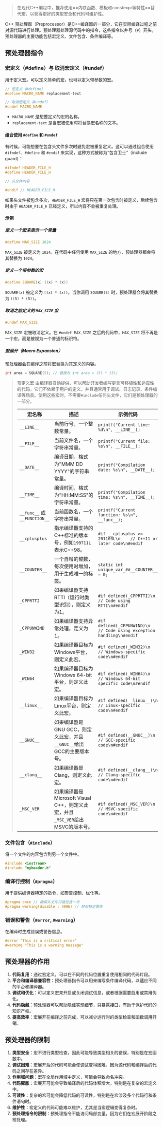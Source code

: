 > 在现代C++编程中，推荐使用==内联函数、模板和constexpr等特性==替代宏，以获得更好的类型安全和代码可维护性。

C++ 预处理器（Preprocessor）是C++编译器的一部分，它在实际编译过程之前对源代码进行处理。预处理器处理源代码中的指令，这些指令以井号（`#`）开头。预处理器的主要功能包括宏定义、文件包含、条件编译等。
## 预处理器指令
### 宏定义（#define）与 取消宏定义（#undef）
用于定义宏。可以定义简单的宏，也可以定义带参数的宏。
```cpp
// 宏定义（#define）
#define MACRO_NAME replacement-text

// 取消宏定义（#undef）
#undef MACRO_NAME
```
- `MACRO_NAME` 是想要定义的宏的名称。
- `replacement-text` 是当宏被使用时将替换宏名称的文本。
#### 组合使用 `#define` 和 `#undef`
有时候，可能想要在包含头文件多次时避免宏被重复定义。这可以通过组合使用 `#ifndef`、`#define` 和 `#endif` 来实现，这种方式被称为“包含卫士”（include guard）：
```cpp
#ifndef HEADER_FILE_H
#define HEADER_FILE_H

// 头文件内容

#endif // HEADER_FILE_H
```
如果头文件被包含多次，`HEADER_FILE_H` 宏将只在第一次包含时被定义，后续包含时由于 `HEADER_FILE_H` 已经定义，所以内容不会被重复处理。
#### 示例
##### 定义一个宏来表示一个常量
```cpp
#define MAX_SIZE 1024
```
`MAX_SIZE` 被定义为 `1024`。在代码中任何使用 `MAX_SIZE` 的地方，预处理器都会将其替换为 `1024`。
##### 定义一个带参数的宏
```cpp
#define SQUARE(x) ((x) * (x))
```
`SQUARE(x)` 被定义为 `((x) * (x))`。当你调用 `SQUARE(5)` 时，预处理器会将其替换为 `((5) * (5))`。
##### 取消之前定义的 `MAX_SIZE` 宏
```cpp
#undef MAX_SIZE
```
`MAX_SIZE` 宏被取消定义。在 `#undef MAX_SIZE` 之后的代码中，`MAX_SIZE` 将不再是一个宏，而是被视为一个普通的标识符。
##### 宏展开（Macro Expansion）
预处理器会在编译之前将宏替换为其定义的内容。
```cpp
int area = SQUARE(5); // 替换为 int area = (5) * (5);
```

> 预定义宏 由编译器自动提供，可以帮助开发者编写更具可移植性和适应性的代码，它们不依赖于用户的定义，并且通常用于调试、日志记录、条件编译等场景。使用这些宏时，不需要`#include`任何头文件，它们是预处理器的一部分。
>
> | 宏名称                       | 描述                                                         | 示例代码                                                     |
> | ---------------------------- | ------------------------------------------------------------ | ------------------------------------------------------------ |
> | `__LINE__`                   | 当前行号，一个整数常量。                                     | `printf("Current line: %d\n", __LINE__);`                    |
> | `__FILE__`                   | 当前文件名，一个字符串常量。                                 | `printf("Current file: %s\n", __FILE__);`                    |
> | `__DATE__`                   | 编译日期，格式为"MMM DD YYYY"的字符串常量。                  | `printf("Compilation date: %s\n", __DATE__);`                |
> | `__TIME__`                   | 编译时间，格式为"HH:MM:SS"的字符串常量。                     | `printf("Compilation time: %s\n", __TIME__);`                |
> | `__func__` 或 `__FUNCTION__` | 当前函数名，一个字符串常量。                                 | `printf("Current function: %s\n", __func__);`                |
> | `__cplusplus`                | 指示编译器支持的C++标准的版本号，例如`199711L`表示C++98。    | `#if __cplusplus >= 201103L\n    // C++11 or later code\n#endif` |
> | `__COUNTER__`                | 一个自增的整数，每次使用时增加，用于生成唯一的标签。         | `static int unique_var_##__COUNTER__ = 0;`                   |
> | `_CPPRTTI`                   | 如果编译器支持RTTI（运行时类型识别），则定义为1。            | `#if defined(_CPPRTTI)\n    // Code using RTTI\n#endif`      |
> | `_CPPUNWIND`                 | 如果编译器支持异常处理，定义为1。                            | `#if defined(_CPPUNWIND)\n    // Code using exception handling\n#endif` |
> | `_WIN32`                     | 如果编译器目标为Windows平台，则定义此宏。                    | `#if defined(_WIN32)\n    // Windows-specific code\n#endif`  |
> | `_WIN64`                     | 如果编译器目标为Windows 64-bit平台，则定义此宏。             | `#if defined(_WIN64)\n    // Windows 64-bit specific code\n#endif` |
> | `__linux__`                  | 如果编译器目标为Linux平台，则定义此宏。                      | `#if defined(__linux__)\n    // Linux-specific code\n#endif` |
> | `__GNUC__`                   | 如果编译器是GNU GCC，则定义此宏，并且`__GNUC__`给出GCC的主要版本号。 | `#if defined(__GNUC__)\n    // GCC-specific code\n#endif`    |
> | `__clang__`                  | 如果编译器是Clang，则定义此宏。                              | `#if defined(__clang__)\n    // Clang-specific code\n#endif` |
> | `_MSC_VER`                   | 如果编译器是Microsoft Visual C++，则定义此宏，并且`_MSC_VER`给出MSVC的版本号。 | `#if defined(_MSC_VER)\n    // MSVC-specific code\n#endif`   |
>
### 文件包含（`#include`）
将一个文件的内容包含到另一个文件中。
```cpp
#include <iostream>
#include "myheader.h"
```

### 编译行控制（`#pragma`）
用于提供编译器特定的指令，如警告控制、优化等。
```cpp
#pragma once // 确保头文件只被包含一次
#pragma warning(disable : 4996) // 禁用特定警告
```

### 错误和警告（`#error`, `#warning`）
在编译时生成错误或警告信息。
```cpp
#error "This is a critical error"
#warning "This is a warning message"
```


## 预处理器的作用

1. **代码复用**：通过宏定义，可以在不同的代码位置重复使用相同的代码片段。
2. **平台和编译器兼容性**：预处理器指令可以用来编写条件编译代码，以适应不同的平台和编译器。
3. **调试和优化**：可以定义宏来开启或关闭调试信息，或者根据需要启用或禁用优化。
4. **代码隐藏**：预处理器可以帮助隐藏实现细节，只暴露接口，有助于保护代码的知识产权。
5. **提高效率**：宏展开在编译之前完成，可以减少运行时的类型检查和函数调用开销。

## 预处理器的限制

1. **类型安全**：宏不进行类型检查，因此可能导致类型相关的错误，特别是在宏函数中。
2. **调试困难**：宏展开后的代码可能会使调试变得困难，因为源代码和编译后的代码之间存在差异。
3. **作用域问题**：宏在全局作用域中定义，可能会导致命名冲突。
4. **代码膨胀**：宏展开可能会导致编译后的代码体积增大，特别是在复杂的宏定义中。
5. **可读性**：复杂的宏可能会降低代码的可读性，特别是在宏涉及多个代码行和条件语句时。
6. **维护性**：宏定义的代码可能难以维护，尤其是当宏逻辑变得复杂时。
7. **预处理指令的限制**：预处理指令不能访问局部变量，因为它们在宏展开阶段之前处理。

